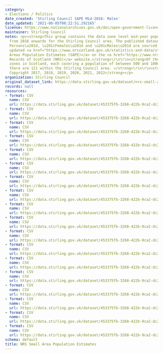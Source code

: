 ```yaml
---
category:
- Elections / Politics
date_created: 'Stirling Council SAPE Mid-2016: Males'
date_updated: '2021-08-05T08:22:51.292165'
license: https://www.nationalarchives.gov.uk/doc/open-government-licence/version/3/
maintainer: Stirling Council
notes: <p><strong>This group contains the data zone level mid-year population estimates
  from 2016 onwards for the Stirling Council area. The published datasets for \u201cAll
  Persons\u201d, \u201cFemales\u201d and \u201cMales\u201d are sourced from the annually
  updated <a href="https://www.nrscotland.gov.uk/statistics-and-data/statistics/statistics-by-theme/population/population-estimates/2011-based-special-area-population-estimates/small-area-population-estimates">Small
  Areas Population Estimates (SAPE)</a> on the <a href="https://www.nrscotland.gov.uk/">National
  Records of Scotland (NRS)</a> website.</strong>\r\n\r\n<strong>Of the 6,976 data
  zones in Scotland, each covering a population of between 500 and 1000 residents,
  there are 121 within the Stirling Council area. </strong>\r\n\r\n<strong>\xa9 Crown
  Copyright 2017, 2018, 2019, 2020, 2021, 2022</strong></p>
organization: Stirling Council
original_dataset_link: https://data.stirling.gov.uk/dataset/nrs-small-area-population-estimates
records: null
resources:
- format: CSV
  name: CSV
  url: https://data.stirling.gov.uk/dataset/453375fb-3268-422b-9ca2-dc2164339ec3/resource/fc927111-6a0f-45fb-a7bb-a4faf91b60e8/download/20220712-stirling-council-sape-mid-2016-males.csv
- format: CSV
  name: CSV
  url: https://data.stirling.gov.uk/dataset/453375fb-3268-422b-9ca2-dc2164339ec3/resource/cbed92fa-ce94-4761-b891-15c72f9df9ee/download/20220712-stirling-council-sape-mid-2016-females.csv
- format: CSV
  name: CSV
  url: https://data.stirling.gov.uk/dataset/453375fb-3268-422b-9ca2-dc2164339ec3/resource/b14a5f9e-57fe-4e24-9793-081d8a0045db/download/20220712-stirling-council-sape-mid-2016-all-persons.csv
- format: CSV
  name: CSV
  url: https://data.stirling.gov.uk/dataset/453375fb-3268-422b-9ca2-dc2164339ec3/resource/a53b6517-a086-4374-b24d-9b34e37f69e3/download/20220712-stirling-council-sape-mid-2017-males.csv
- format: CSV
  name: CSV
  url: https://data.stirling.gov.uk/dataset/453375fb-3268-422b-9ca2-dc2164339ec3/resource/84acd032-07e7-4a0a-9105-e530309df8c4/download/20220712-stirling-council-sape-mid-2017-females.csv
- format: CSV
  name: CSV
  url: https://data.stirling.gov.uk/dataset/453375fb-3268-422b-9ca2-dc2164339ec3/resource/20e3984c-add4-4c7e-b2c9-78c8e73b3ae3/download/20220712-stirling-council-sape-mid-2017-all-persons.csv
- format: CSV
  name: CSV
  url: https://data.stirling.gov.uk/dataset/453375fb-3268-422b-9ca2-dc2164339ec3/resource/7928eea8-278f-496c-91fe-9ae56ce56573/download/20220712-stirling-council-sape-mid-2018-males.csv
- format: CSV
  name: CSV
  url: https://data.stirling.gov.uk/dataset/453375fb-3268-422b-9ca2-dc2164339ec3/resource/880158b1-8a3a-42cc-8b0e-7af34410c3a5/download/20220712-stirling-council-sape-mid-2018-females.csv
- format: CSV
  name: CSV
  url: https://data.stirling.gov.uk/dataset/453375fb-3268-422b-9ca2-dc2164339ec3/resource/abcb30e1-2a4a-4a03-8cb0-780b9de810aa/download/20220712-stirling-council-sape-mid-2018-all-persons.csv
- format: CSV
  name: CSV
  url: https://data.stirling.gov.uk/dataset/453375fb-3268-422b-9ca2-dc2164339ec3/resource/962f7a80-644c-424c-931e-dc92e0426c25/download/20220712-stirling-council-sape-mid-2019-males.csv
- format: CSV
  name: CSV
  url: https://data.stirling.gov.uk/dataset/453375fb-3268-422b-9ca2-dc2164339ec3/resource/a447d4ff-1c04-4f51-a4cc-085b0f839132/download/20220712-stirling-council-sape-mid-2019-females.csv
- format: CSV
  name: CSV
  url: https://data.stirling.gov.uk/dataset/453375fb-3268-422b-9ca2-dc2164339ec3/resource/ceac5b79-4024-4c84-af3a-f22a88ac2802/download/20220712-stirling-council-sape-mid-2019-all-persons.csv
- format: CSV
  name: CSV
  url: https://data.stirling.gov.uk/dataset/453375fb-3268-422b-9ca2-dc2164339ec3/resource/6634361f-70a8-46e6-9edf-e1d64a2b177d/download/20220712-stirling-council-sape-mid-2020-males.csv
- format: CSV
  name: CSV
  url: https://data.stirling.gov.uk/dataset/453375fb-3268-422b-9ca2-dc2164339ec3/resource/a028f84f-ad11-4d5e-9cae-5d967d372b1c/download/20220712-stirling-council-sape-mid-2020-females.csv
- format: CSV
  name: CSV
  url: https://data.stirling.gov.uk/dataset/453375fb-3268-422b-9ca2-dc2164339ec3/resource/d7febc0e-8f0f-46ba-b216-b2a97c934851/download/20220712-stirling-council-sape-mid-2020-all-persons.csv
- format: CSV
  name: CSV
  url: https://data.stirling.gov.uk/dataset/453375fb-3268-422b-9ca2-dc2164339ec3/resource/8561454d-1fee-4aa2-ab4c-88424111ba41/download/20220905-stirling-council-sape-mid-2021-males.csv
- format: CSV
  name: CSV
  url: https://data.stirling.gov.uk/dataset/453375fb-3268-422b-9ca2-dc2164339ec3/resource/761870c8-e8ed-4e77-941c-810c879236e4/download/20220905-stirling-council-sape-mid-2021-females.csv
- format: CSV
  name: CSV
  url: https://data.stirling.gov.uk/dataset/453375fb-3268-422b-9ca2-dc2164339ec3/resource/f292f707-4914-4bdf-a9ca-b2f28a7e3a7d/download/20220905-stirling-council-sape-mid-2021-all-persons.csv
schema: default
title: NRS Small Area Population Estimates
---
```

